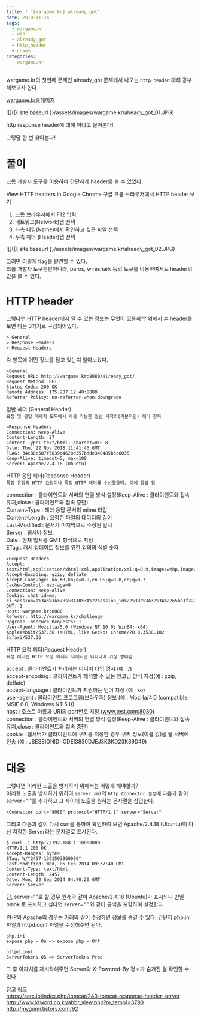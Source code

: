 ```yaml
---
title: ! "[wargame.kr] already_got"
date: 2018-11-24
tags:
  - wargame.kr
  - web
  - already_got
  - http_header
  - chaem
categories:
  - wargame.kr
---
```


wargame.kr의 첫번째 문제인 already_got 문제에서 나오는 `http header` 대해 공부해보고자 한다.  

[wargame.kr홈페이지](http://wargame.kr/challenge)

![]({{ site.baseurl }}/assets/images/wargame.kr/already_got_01.JPG)

http response header에 대해 아냐고 물어본다!  

그렇담 한 번 찾아본다!  

# 풀이

크롬 개발자 도구를 이용하여 간단하게 haeder를 볼 수 있었다.

View HTTP headers in Google Chrome
구글 크롬 브라우저에서 HTTP header 보기
1. 크롬 브라우저에서 F12 입력
2. 네트워크(Network)탭 선택
3. 좌측 네임(Name)에서 확인하고 싶은 파일 선택
4. 우측 헤더 (Header)탭 선택

![]({{ site.baseurl }}/assets/images/wargame.kr/already_got_02.JPG)

그러면 이렇게 flag를 발견할 수 있다.  
크롬 개발자 도구뿐만아니라, paros, wireshark 등의 도구를 이용하여서도 header의 값을 볼 수 있다.  

# HTTP header

그렇다면 HTTP header에서 알 수 있는 정보는 무엇이 있을까??
위에서 본 header를 보면 다음 3가지로 구성되어있다.  
```
> General
> Response Headers
> Request Headers
```

각 항목에 어떤 정보를 담고 있는지 알아보았다.  

```
>General
Request URL: http://wargame.kr:8080/already_got/
Request Method: GET
Status Code: 200 OK
Remote Address: 175.207.12.40:8080
Referrer Policy: no-referrer-when-downgrade
```
일반 헤더 (General Header)  
`요청 및 응답 메세지 모두에서 사용 가능한 일반 목적의(기본적인) 헤더 항목`

```
>Response Headers
Connection: Keep-Alive
Content-Length: 27
Content-Type: text/html; charset=UTF-8
Date: Thu, 22 Nov 2018 11:41:43 GMT
FLAG: 34c80c587f5839d4620d357bdde340485b3c6035
Keep-Alive: timeout=5, max=100
Server: Apache/2.4.18 (Ubuntu)
```

HTTP 응답 헤더(Response Header)  
`특정 유형의 HTTP 요청이나 특정 HTTP 헤더를 수신했을때, 이에 응답 함`  

connection : 클라이언트와 서버의 연결 방식 설정(Keep-Alive : 클라이언트와 접속 유지,close : 클라이언트와 접속 중단)  
Content-Type : 헤더 응답 문서의 mime 타입  
Content-Length : 요청한 파일의 데이터의 길이  
Last-Modified : 문서가 마지막으로 수정된 일시  
Server :  웹서버 정보  
Date : 현재 일시를 GMT 형식으로 지정  
ETag : 캐시 업데이트 정보를 위한 임의의 식별 숫자  

```
>Request Headers
Accept: text/html,application/xhtml+xml,application/xml;q=0.9,image/webp,image/apng,*/*;q=0.8
Accept-Encoding: gzip, deflate
Accept-Language: ko-KR,ko;q=0.9,en-US;q=0.8,en;q=0.7
Cache-Control: max-age=0
Connection: keep-alive
Cookie: chat_id=mm; ci_session=a%3A5%3A%7Bs%3A10%3A%22session_id%22%3Bs%3A32%3A%2265ba1f2226a2fe96f7466d503bd61549%22%3Bs%3A10%3A%22ip_address%22%3Bs%3A14%3A%22118.220.40.133%22%3Bs%3A10%3A%22user_agent%22%3Bs%3A115%3A%22Mozilla%2F5.0+%28Windows+NT+10.0%3B+Win64%3B+x64%29+AppleWebKit%2F537.36+%28KHTML%2C+like+Gecko%29+Chrome%2F70.0.3538.102+Safari%2F537.36%22%3Bs%3A13%3A%22last_activity%22%3Bi%3A1542886597%3Bs%3A9%3A%22user_data%22%3Bs%3A0%3A%22%22%3B%7Da3ed6d85175855f07fb36582f8cb14016045f864
DNT: 1
Host: wargame.kr:8080
Referer: http://wargame.kr/challenge
Upgrade-Insecure-Requests: 1
User-Agent: Mozilla/5.0 (Windows NT 10.0; Win64; x64) AppleWebKit/537.36 (KHTML, like Gecko) Chrome/70.0.3538.102 Safari/537.36
```

HTTP 요청 헤더(Request Header)  
`요청 헤더는 HTTP 요청 메세지 내에서만 나타나며 가장 방대함`  

accept : 클라이언트가 처리하는 미디어 타입 명시 (예 : */*)  
accept-encoding : 클라이언트가 해석할 수 있는 인코딩 방식 지정(예 : gzip, deflate)  
accept-language : 클라이언트가 지원하는 언어 지정 (예 : ko)  
user-agent : 클라이언트 프로그램(브라우저) 정보 (예 : Mozilla/4.0 (compatible; MSIE 6.0; Windows NT 5.1))  
host : 호스트 이름과 URI의 port번호 지정 (www.test.com:8080)  
connection : 클라이언트와 서버의 연결 방식 설정(Keep-Alive : 클라이언트와 접속 유지,close : 클라이언트와 접속 중단)  
cookie : 웹서버가 클라이언트에 쿠키를 저장한 경우 쿠키 정보(이름,값)을 웹 서버에 전송 (예 : JSESSIONID=CDEI3830DJEJ3K3KD23K39D49)    

# 대응

그렇다면 이러한 노출을 방지하기 위해서는 어떻게 해야할까?  
이러한 노출을 방지하기 위하여 `server.xml`의 `http Connector 설정`에 다음과 같이 server=" "를 추가하고 그 사이에 노출을 원하는 문자열을 삽입한다.
```
<Connector port="8080" protocol="HTTP/1.1" server="Server"
```
그리고 다음과 같이 다시 curl을 통하여 확인하여 보면 Apache/2.4.18 (Ubuntu)이 아닌 지정한 Server라는 문자열로 표시된다.
```
$ curl -i http://192.168.1.100:8080
HTTP/1.1 200 OK
Accept-Ranges: bytes
ETag: W/"2457-1391593060000"
Last-Modified: Wed, 05 Feb 2014 09:37:40 GMT
Content-Type: text/html
Content-Length: 2457
Date: Mon, 22 Sep 2014 04:40:20 GMT
Server: Server
```
단, server=""로 할 경우 원래와 같이 Apache/2.4.18 (Ubuntu)가 표시되니 만일 blank 로 표시하고 싶다면 server=" "와 같이 공백을 포함하여 설정한다.

PHP와 Apache의 경우는 아래와 같이 수정하면 정보를 숨길 수 있다.
간단히 php.ini 파일과 httpd.conf 파일을 수정해주면 된다.
```
php.ini
expose_php = On => expose_php = Off
```
```
httpd.conf
ServerTokens OS => ServerToekns Prod
```
그 후 아파치를 재시작해주면 Server와 X-Powered-By 정보가 숨겨진 걸 확인할 수 있다.


참고 링크  
https://sarc.io/index.php/tomcat/240-tomcat-response-header-server  
http://www.ktword.co.kr/abbr_view.php?m_temp1=3790  
http://mygumi.tistory.com/92  

